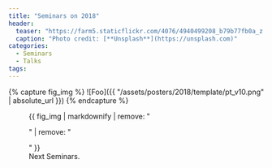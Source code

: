 ```yaml
---
title: "Seminars on 2018"
header:
  teaser: "https://farm5.staticflickr.com/4076/4940499208_b79b77fb0a_z.jpg"
  caption: "Photo credit: [**Unsplash**](https://unsplash.com)"
categories:
  - Seminars
  - Talks
tags:
---
```




{% capture fig_img %}
![Foo]({{ "/assets/posters/2018/template/pt_v10.png" | absolute_url }})
{% endcapture %}



<figure>
  {{ fig_img | markdownify | remove: "<p>" | remove: "</p>" }}
  <figcaption>Next Seminars.</figcaption>
</figure>
